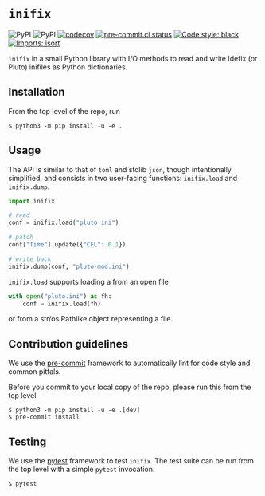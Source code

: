 # `inifix`

![PyPI](https://img.shields.io/pypi/v/inifix)
![PyPI](https://img.shields.io/pypi/pyversions/inifix?logo=python&logoColor=white&label=Python)
[![codecov](https://codecov.io/gh/neutrinoceros/inifix/branch/main/graph/badge.svg)](https://codecov.io/gh/neutrinoceros/inifix)
[![pre-commit.ci status](https://results.pre-commit.ci/badge/github/neutrinoceros/inifix/dev.svg)](https://results.pre-commit.ci/badge/github/neutrinoceros/inifix/dev.svg)
[![Code style: black](https://img.shields.io/badge/code%20style-black-000000.svg)](https://github.com/psf/black)
[![Imports: isort](https://img.shields.io/badge/%20imports-isort-%231674b1?style=flat&labelColor=ef8336)](https://pycqa.github.io/isort/)


`inifix` in a small Python library with I/O methods to read and write Idefix (or Pluto) inifiles as Python dictionaries.

## Installation

From the top level of the repo, run
```shell
$ python3 -m pip install -u -e .
```

## Usage

The API is similar to that of `toml` and stdlib `json`, though intentionally
simplified, and consists in two user-facing functions: `inifix.load` and `inifix.dump`.

```python
import inifix

# read
conf = inifix.load("pluto.ini")

# patch
conf["Time"].update({"CFL": 0.1})

# write back
inifix.dump(conf, "pluto-mod.ini")
```

`inifix.load` supports loading a from an open file
```python
with open("pluto.ini") as fh:
    conf = inifix.load(fh)
```
or from a str/os.Pathlike object representing a file.
## Contribution guidelines

We use the [pre-commit](https://pre-commit.com) framework to automatically lint for code
style and common pitfals.

Before you commit to your local copy of the repo, please run this from the top level
```shell
$ python3 -m pip install -u -e .[dev]
$ pre-commit install
```

## Testing

We use the [pytest](https://docs.pytest.org/en/latest/) framework to test `inifix`.
The test suite can be run from the top level with a simple `pytest` invocation.
```shell
$ pytest
```
